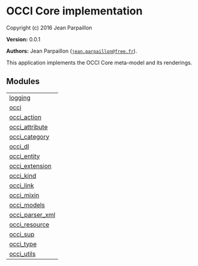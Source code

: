 

# OCCI Core implementation #

Copyright (c) 2016 Jean Parpaillon

__Version:__ 0.0.1

__Authors:__ Jean Parpaillon ([`jean.parpaillon@free.fr`](mailto:jean.parpaillon@free.fr)).

This application implements the OCCI Core meta-model and its
renderings.


## Modules ##


<table width="100%" border="0" summary="list of modules">
<tr><td><a href="http://github.com/erocci/erlang-occi/blob/master/doc/logging.md" class="module">logging</a></td></tr>
<tr><td><a href="http://github.com/erocci/erlang-occi/blob/master/doc/occi.md" class="module">occi</a></td></tr>
<tr><td><a href="http://github.com/erocci/erlang-occi/blob/master/doc/occi_action.md" class="module">occi_action</a></td></tr>
<tr><td><a href="http://github.com/erocci/erlang-occi/blob/master/doc/occi_attribute.md" class="module">occi_attribute</a></td></tr>
<tr><td><a href="http://github.com/erocci/erlang-occi/blob/master/doc/occi_category.md" class="module">occi_category</a></td></tr>
<tr><td><a href="http://github.com/erocci/erlang-occi/blob/master/doc/occi_dl.md" class="module">occi_dl</a></td></tr>
<tr><td><a href="http://github.com/erocci/erlang-occi/blob/master/doc/occi_entity.md" class="module">occi_entity</a></td></tr>
<tr><td><a href="http://github.com/erocci/erlang-occi/blob/master/doc/occi_extension.md" class="module">occi_extension</a></td></tr>
<tr><td><a href="http://github.com/erocci/erlang-occi/blob/master/doc/occi_kind.md" class="module">occi_kind</a></td></tr>
<tr><td><a href="http://github.com/erocci/erlang-occi/blob/master/doc/occi_link.md" class="module">occi_link</a></td></tr>
<tr><td><a href="http://github.com/erocci/erlang-occi/blob/master/doc/occi_mixin.md" class="module">occi_mixin</a></td></tr>
<tr><td><a href="http://github.com/erocci/erlang-occi/blob/master/doc/occi_models.md" class="module">occi_models</a></td></tr>
<tr><td><a href="http://github.com/erocci/erlang-occi/blob/master/doc/occi_parser_xml.md" class="module">occi_parser_xml</a></td></tr>
<tr><td><a href="http://github.com/erocci/erlang-occi/blob/master/doc/occi_resource.md" class="module">occi_resource</a></td></tr>
<tr><td><a href="http://github.com/erocci/erlang-occi/blob/master/doc/occi_sup.md" class="module">occi_sup</a></td></tr>
<tr><td><a href="http://github.com/erocci/erlang-occi/blob/master/doc/occi_type.md" class="module">occi_type</a></td></tr>
<tr><td><a href="http://github.com/erocci/erlang-occi/blob/master/doc/occi_utils.md" class="module">occi_utils</a></td></tr></table>

